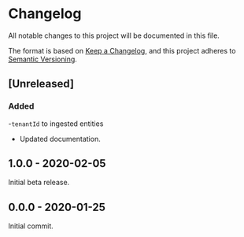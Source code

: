 # Changelog

All notable changes to this project will be documented in this file.

The format is based on [Keep a Changelog](https://keepachangelog.com/en/1.0.0/),
and this project adheres to
[Semantic Versioning](https://semver.org/spec/v2.0.0.html).

## [Unreleased]

### Added

-`tenantId` to ingested entities
- Updated documentation.

## 1.0.0 - 2020-02-05

Initial beta release.

## 0.0.0 - 2020-01-25

Initial commit.
